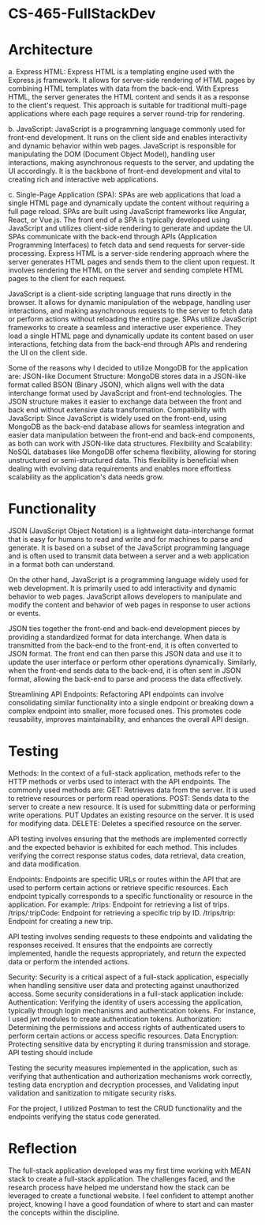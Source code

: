 # CS-465-FullStackDev

# Architecture

a. Express HTML: Express HTML is a templating engine used with the Express.js framework. It allows for server-side rendering of HTML pages by combining HTML templates with data from the back-end. With Express HTML, the server generates the HTML content and sends it as a response to the client's request. This approach is suitable for traditional multi-page applications where each page requires a server round-trip for rendering.

b. JavaScript: JavaScript is a programming language commonly used for front-end development. It runs on the client side and enables interactivity and dynamic behavior within web pages. JavaScript is responsible for manipulating the DOM (Document Object Model), handling user interactions, making asynchronous requests to the server, and updating the UI accordingly. It is the backbone of front-end development and vital to creating rich and interactive web applications.

c. Single-Page Application (SPA): SPAs are web applications that load a single HTML page and dynamically update the content without requiring a full page reload. SPAs are built using JavaScript frameworks like Angular, React, or Vue.js. The front end of a SPA is typically developed using JavaScript and utilizes client-side rendering to generate and update the UI. SPAs communicate with the back-end through APIs (Application Programming Interfaces) to fetch data and send requests for server-side processing.
Express HTML is a server-side rendering approach where the server generates HTML pages and sends them to the client upon request. It involves rendering the HTML on the server and sending complete HTML pages to the client for each request.

JavaScript is a client-side scripting language that runs directly in the browser. It allows for dynamic manipulation of the webpage, handling user interactions, and making asynchronous requests to the server to fetch data or perform actions without reloading the entire page.
SPAs utilize JavaScript frameworks to create a seamless and interactive user experience. They load a single HTML page and dynamically update its content based on user interactions, fetching data from the back-end through APIs and rendering the UI on the client side.

Some of the reasons why I decided to utilize MongoDB for the application are:
JSON-like Document Structure: MongoDB stores data in a JSON-like format called BSON (Binary JSON), which aligns well with the data interchange format used by JavaScript and front-end technologies. The JSON structure makes it easier to exchange data between the front and back end without extensive data transformation.
Compatibility with JavaScript: Since JavaScript is widely used on the front-end, using MongoDB as the back-end database allows for seamless integration and easier data manipulation between the front-end and back-end components, as both can work with JSON-like data structures.
Flexibility and Scalability: NoSQL databases like MongoDB offer schema flexibility, allowing for storing unstructured or semi-structured data. This flexibility is beneficial when dealing with evolving data requirements and enables more effortless scalability as the application's data needs grow.

# Functionality

JSON (JavaScript Object Notation) is a lightweight data-interchange format that is easy for humans to read and write and for machines to parse and generate. It is based on a subset of the JavaScript programming language and is often used to transmit data between a server and a web application in a format both can understand.

On the other hand, JavaScript is a programming language widely used for web development. It is primarily used to add interactivity and dynamic behavior to web pages. JavaScript allows developers to manipulate and modify the content and behavior of web pages in response to user actions or events.

JSON ties together the front-end and back-end development pieces by providing a standardized format for data interchange. When data is transmitted from the back-end to the front-end, it is often converted to JSON format. The front end can then parse this JSON data and use it to update the user interface or perform other operations dynamically. Similarly, when the front-end sends data to the back-end, it is often sent in JSON format, allowing the back-end to parse and process the data effectively.

Streamlining API Endpoints: Refactoring API endpoints can involve consolidating similar functionality into a single endpoint or breaking down a complex endpoint into smaller, more focused ones. This promotes code reusability, improves maintainability, and enhances the overall API design.

# Testing

Methods: In the context of a full-stack application, methods refer to the HTTP methods or verbs used to interact with the API endpoints. The commonly used methods are:
GET: Retrieves data from the server. It is used to retrieve resources or perform read operations.
POST: Sends data to the server to create a new resource. It is used for submitting data or performing write operations.
PUT Updates an existing resource on the server. It is used for modifying data.
DELETE: Deletes a specified resource on the server.

API testing involves ensuring that the methods are implemented correctly and the expected behavior is exhibited for each method. This includes verifying the correct response status codes, data retrieval, data creation, and data modification.

Endpoints: Endpoints are specific URLs or routes within the API that are used to perform certain actions or retrieve specific resources. Each endpoint typically corresponds to a specific functionality or resource in the application. For example:
/trips: Endpoint for retrieving a list of trips.
/trips/:tripCode: Endpoint for retrieving a specific trip by ID.
/trips/trip: Endpoint for creating a new trip.

API testing involves sending requests to these endpoints and validating the responses received. It ensures that the endpoints are correctly implemented, handle the requests appropriately, and return the expected data or perform the intended actions.

Security: Security is a critical aspect of a full-stack application, especially when handling sensitive user data and protecting against unauthorized access. Some security considerations in a full-stack application include:
Authentication: Verifying the identity of users accessing the application, typically through login mechanisms and authentication tokens. For instance, I used jwt modules to create authentication tokens.
Authorization: Determining the permissions and access rights of authenticated users to perform certain actions or access specific resources.
Data Encryption: Protecting sensitive data by encrypting it during transmission and storage. 
API testing should include

Testing the security measures implemented in the application, such as verifying that authentication and authorization mechanisms work correctly,
testing data encryption and decryption processes, and Validating input validation and sanitization to mitigate security risks.

For the project, I utilized Postman to test the CRUD functionality and the endpoints verifying the status code generated.

# Reflection

The full-stack application developed was my first time working with MEAN stack to create a full-stack application. The challenges faced, and the research process have helped me understand how the stack can be leveraged to create a functional website. I feel confident to attempt another project, knowing I have a good foundation of where to start and can master the concepts within the discipline. 
